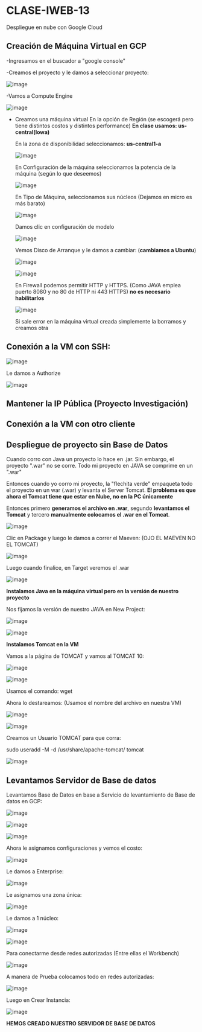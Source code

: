 # CLASE-IWEB-13
Despliegue en nube con Google Cloud

## Creación de Máquina Virtual en GCP

-Ingresamos en el buscador a "google console"

-Creamos el proyecto y le damos a seleccionar proyecto:

![image](https://github.com/SergioABS0813/CLASE-IWEB-13/assets/134556600/f74ad273-17d4-4d91-88be-b0a5afaf63c5)

-Vamos a Compute Engine

![image](https://github.com/SergioABS0813/CLASE-IWEB-13/assets/134556600/30644c59-0345-4282-88b9-8b42f0ac8eee)

- Creamos una máquina virtual
  En la opción de Región (se escogerá pero tiene distintos costos y distintos performance) **En clase usamos: us-central(lowa)**

  En la zona de disponibilidad seleccionamos: **us-central1-a**
  
  ![image](https://github.com/SergioABS0813/CLASE-IWEB-13/assets/134556600/4a5a5afb-0ea8-4b8e-8427-0bfa579caeda)
  
  En Configuración de la máquina seleccionamos la potencia de la máquina (según lo que deseemos)

  ![image](https://github.com/SergioABS0813/CLASE-IWEB-13/assets/134556600/ee487219-74d2-4472-92f2-f34e675c8f3a)
  
  En Tipo de Máquina, seleccionamos sus núcleos (Dejamos en micro es más barato)

  ![image](https://github.com/SergioABS0813/CLASE-IWEB-13/assets/134556600/6238a3e6-04ab-4974-8488-c17ae7bebaa1)
  
  Damos clic en configuración de modelo

  ![image](https://github.com/SergioABS0813/CLASE-IWEB-13/assets/134556600/0eaf5c1f-cf53-4f9e-968c-4268abfc2237)

  Vemos Disco de Arranque y le damos a cambiar: (**cambiamos a Ubuntu**)

  ![image](https://github.com/SergioABS0813/CLASE-IWEB-13/assets/134556600/46536522-822c-4c81-b9c1-1a9d7fcf7bbc)

  ![image](https://github.com/SergioABS0813/CLASE-IWEB-13/assets/134556600/0ba87b7c-1246-407c-8e17-265f23473073)

  En Firewall podemos permitir HTTP y HTTPS. (Como JAVA emplea puerto 8080 y no 80 de HTTP ni 443 HTTPS) **no es necesario habilitarlos**

  ![image](https://github.com/SergioABS0813/CLASE-IWEB-13/assets/134556600/3080d3be-cd68-4ec0-a4e7-93a7d90fec03)

  Si sale error en la máquina virtual creada simplemente la borramos y creamos otra
  
## Conexión a la VM con SSH:

![image](https://github.com/SergioABS0813/CLASE-IWEB-13/assets/134556600/1bad46c8-05de-4a50-8b41-d617a09df476)

Le damos a Authorize

![image](https://github.com/SergioABS0813/CLASE-IWEB-13/assets/134556600/da01d4e5-f0f4-4521-b4bf-fd01cef229ca)

## Mantener la IP Pública (Proyecto Investigación)

## Conexión a la VM con otro cliente

## Despliegue de proyecto sin Base de Datos

Cuando corro con Java un proyecto lo hace en .jar. Sin embargo, el proyecto ".war" no se corre. Todo mi proyecto en JAVA se comprime en un ".war"

Entonces cuando yo corro mi proyecto, la "flechita verde" empaqueta todo el proyecto en un war (.war) y levanta el Server Tomcat. **El problema es que ahora el Tomcat tiene que estar en Nube, no en la PC únicamente**

Entonces primero **generamos el archivo en .war**, segundo **levantamos el Tomcat** y tercero **manualmente colocamos el .war en el Tomcat**.

![image](https://github.com/SergioABS0813/CLASE-IWEB-13/assets/134556600/a56f0dcb-3d34-45dc-8bac-36184b8f119e)

Clic en Package y luego le damos a correr el Maeven: (OJO EL MAEVEN NO EL TOMCAT)

![image](https://github.com/SergioABS0813/CLASE-IWEB-13/assets/134556600/6fb676dc-9648-4e42-80f2-7b5495e07078)

Luego cuando finalice, en Target veremos el .war

![image](https://github.com/SergioABS0813/CLASE-IWEB-13/assets/134556600/b3528a78-deff-4ad5-85e9-cf06010f075f)

**Instalamos Java en la máquina virtual pero en la versión de nuestro proyecto**

Nos fijamos la versión de nuestro JAVA en New Project:

![image](https://github.com/SergioABS0813/CLASE-IWEB-13/assets/134556600/4e02a49c-d63f-428b-8e8a-01101194e712)

![image](https://github.com/SergioABS0813/CLASE-IWEB-13/assets/134556600/f1ed278d-5505-4061-94aa-4f77d6b83dcb)

**Instalamos Tomcat en la VM**

Vamos a la página de TOMCAT y vamos al TOMCAT 10:

![image](https://github.com/SergioABS0813/CLASE-IWEB-13/assets/134556600/d4ebc7b5-fcb3-4fa9-b5e4-53edec23bd8c)

![image](https://github.com/SergioABS0813/CLASE-IWEB-13/assets/134556600/9d3c0288-6172-4afa-b8d5-10fe25f2187f)

Usamos el comando: wget <link para bajar de internet>

Ahora lo destareamos: (Usamoe el nombre del archivo en nuestra VM)

![image](https://github.com/SergioABS0813/CLASE-IWEB-13/assets/134556600/93496be3-b7e5-4d54-846d-0e148fb7f825)

![image](https://github.com/SergioABS0813/CLASE-IWEB-13/assets/134556600/7665f12a-7f5d-442c-971f-ea66e29827b9)

Creamos un Usuario TOMCAT para que corra:

  sudo useradd -M -d /usr/share/apache-tomcat/ tomcat

![image](https://github.com/SergioABS0813/CLASE-IWEB-13/assets/134556600/6aa79ba9-082f-4d40-858a-1b7ee83045a3)



## Levantamos Servidor de Base de datos
Levantamos Base de Datos en base a Servicio de levantamiento de Base de datos en GCP:

![image](https://github.com/SergioABS0813/CLASE-IWEB-13/assets/134556600/e9406924-8737-4589-8de1-bbc4d0e47e79)

![image](https://github.com/SergioABS0813/CLASE-IWEB-13/assets/134556600/eb7b2aaa-5a67-47a2-86a5-b2a8546ccd11)

![image](https://github.com/SergioABS0813/CLASE-IWEB-13/assets/134556600/8fc74cd9-d8f1-4d37-b50f-ffcdaf571590)

Ahora le asignamos configuraciones y vemos el costo:

![image](https://github.com/SergioABS0813/CLASE-IWEB-13/assets/134556600/99485b8f-745b-4ed4-ba0f-45dd1da1fa33)

Le damos a Enterprise:

![image](https://github.com/SergioABS0813/CLASE-IWEB-13/assets/134556600/0498858d-fd5e-4da5-9497-267a868a8a62)

Le asignamos una zona única:

![image](https://github.com/SergioABS0813/CLASE-IWEB-13/assets/134556600/37eece97-544e-4e18-a062-6cd0848229b5)

Le damos a 1 núcleo:

![image](https://github.com/SergioABS0813/CLASE-IWEB-13/assets/134556600/3ce9daa9-e045-4a35-9ee9-3cc47bec36b7)

![image](https://github.com/SergioABS0813/CLASE-IWEB-13/assets/134556600/b0220b8d-b36f-489a-acaf-a1bcec3b7071)

Para conectarme desde redes autorizadas (Entre ellas el Workbench)

![image](https://github.com/SergioABS0813/CLASE-IWEB-13/assets/134556600/d8edddef-880a-4cef-879f-fec08171508f)

A manera de Prueba colocamos todo en redes autorizadas:

![image](https://github.com/SergioABS0813/CLASE-IWEB-13/assets/134556600/72c3e24a-457e-4ed5-9035-b5f924cfe61b)

Luego en Crear Instancia:

![image](https://github.com/SergioABS0813/CLASE-IWEB-13/assets/134556600/393a71b4-6a08-4949-ba0c-8d195b4a2ac2)

**HEMOS CREADO NUESTRO SERVIDOR DE BASE DE DATOS**






  





  

